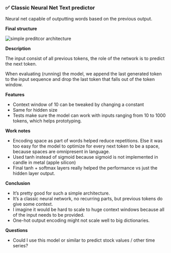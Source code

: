 ### ✅ Classic Neural Net Text predictor

Neural net capable of outputting words based on the previous output.

**Final structure**

![simple preditcor architecture](./images/simple_predictor.png)

**Description**

The input consist of all previous tokens, the role of the network is to predict the next token.

When evaluating (running) the model, we append the last generated token to the input sequence and drop the last token that falls out of the token window.

**Features**

- Context window of 10 can be tweaked by changing a constant
- Same for hidden size
- Tests make sure the model can work with inputs ranging from 10 to 1000 tokens, which helps prototyping.

**Work notes**

- Encoding space as part of words helped reduce repetitions. Else it was too easy for the model to optimize for every next token to be a space, because spaces are omnipresent in language.
- Used tanh instead of sigmoid because sigmoid is not implemented in candle in metal (apple silicon)
- Final tanh + softmax layers really helped the performance vs just the hidden layer output.

**Conclusion**

- It’s pretty good for such a simple architecture.
- It’s a classic neural network, no recurring parts, but previous tokens do give some context.
- I imagine it would be hard to scale to huge context windows because all of the input needs to be provided.
- One-hot output encoding might not scale well to big dictionaries.

**Questions**

- Could I use this model or similar to predict stock values / other time series?
